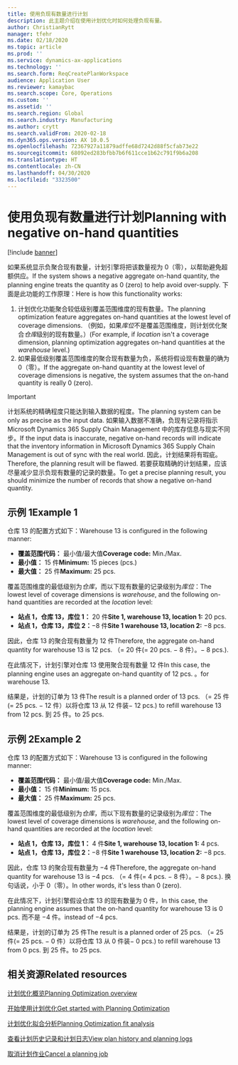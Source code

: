 ```yaml
---
title: 使用负现有数量进行计划
description: 此主题介绍在使用计划优化时如何处理负现有量。
author: ChristianRytt
manager: tfehr
ms.date: 02/18/2020
ms.topic: article
ms.prod: ''
ms.service: dynamics-ax-applications
ms.technology: ''
ms.search.form: ReqCreatePlanWorkspace
audience: Application User
ms.reviewer: kamaybac
ms.search.scope: Core, Operations
ms.custom: ''
ms.assetid: ''
ms.search.region: Global
ms.search.industry: Manufacturing
ms.author: crytt
ms.search.validFrom: 2020-02-18
ms.dyn365.ops.version: AX 10.0.5
ms.openlocfilehash: 72367927a11879adffe68d7242d88f5cfab73e22
ms.sourcegitcommit: 68092ed283bfbb7b6f611cce1b62c791f9b6a208
ms.translationtype: HT
ms.contentlocale: zh-CN
ms.lasthandoff: 04/30/2020
ms.locfileid: "3323500"
---
```

# <a name="planning-with-negative-on-hand-quantities"></a><span data-ttu-id="1862b-103">使用负现有数量进行计划</span><span class="sxs-lookup"><span data-stu-id="1862b-103">Planning with negative on-hand quantities</span></span>

[!include [banner](../../includes/banner.md)]

<span data-ttu-id="1862b-104">如果系统显示负聚合现有数量，计划引擎将把该数量视为 0（零），以帮助避免超额供应。</span><span class="sxs-lookup"><span data-stu-id="1862b-104">If the system shows a negative aggregate on-hand quantity, the planning engine treats the quantity as 0 (zero) to help avoid over-supply.</span></span> <span data-ttu-id="1862b-105">下面是此功能的工作原理：</span><span class="sxs-lookup"><span data-stu-id="1862b-105">Here is how this functionality works:</span></span>

1. <span data-ttu-id="1862b-106">计划优化功能聚合较低级别覆盖范围维度的现有数量。</span><span class="sxs-lookup"><span data-stu-id="1862b-106">The planning optimization feature aggregates on-hand quantities at the lowest level of coverage dimensions.</span></span> <span data-ttu-id="1862b-107">（例如，如果*库位*不是覆盖范围维度，则计划优化聚合*仓库*级别的现有数量。）</span><span class="sxs-lookup"><span data-stu-id="1862b-107">(For example, if *location* isn't a coverage dimension, planning optimization aggregates on-hand quantities at the *warehouse* level.)</span></span>
1. <span data-ttu-id="1862b-108">如果最低级别覆盖范围维度的聚合现有数量为负，系统将假设现有数量的确为 0（零）。</span><span class="sxs-lookup"><span data-stu-id="1862b-108">If the aggregate on-hand quantity at the lowest level of coverage dimensions is negative, the system assumes that the on-hand quantity is really 0 (zero).</span></span>

> [!IMPORTANT]
> <span data-ttu-id="1862b-109">计划系统的精确程度只能达到输入数据的程度。</span><span class="sxs-lookup"><span data-stu-id="1862b-109">The planning system can be only as precise as the input data.</span></span> <span data-ttu-id="1862b-110">如果输入数据不准确，负现有记录将指示 Microsoft Dynamics 365 Supply Chain Management 中的库存信息与现实不同步。</span><span class="sxs-lookup"><span data-stu-id="1862b-110">If the input data is inaccurate, negative on-hand records will indicate that the inventory information in Microsoft Dynamics 365 Supply Chain Management is out of sync with the real world.</span></span> <span data-ttu-id="1862b-111">因此，计划结果将有瑕疵。</span><span class="sxs-lookup"><span data-stu-id="1862b-111">Therefore, the planning result will be flawed.</span></span> <span data-ttu-id="1862b-112">若要获取精确的计划结果，应该尽量减少显示负现有数量的记录的数量。</span><span class="sxs-lookup"><span data-stu-id="1862b-112">To get a precise planning result, you should minimize the number of records that show a negative on-hand quantity.</span></span>

## <a name="example-1"></a><span data-ttu-id="1862b-113">示例 1</span><span class="sxs-lookup"><span data-stu-id="1862b-113">Example 1</span></span>

<span data-ttu-id="1862b-114">仓库 13 的配置方式如下：</span><span class="sxs-lookup"><span data-stu-id="1862b-114">Warehouse 13 is configured in the following manner:</span></span>

- <span data-ttu-id="1862b-115">**覆盖范围代码：** 最小值/最大值</span><span class="sxs-lookup"><span data-stu-id="1862b-115">**Coverage code:** Min./Max.</span></span>
- <span data-ttu-id="1862b-116">**最小值：** 15 件</span><span class="sxs-lookup"><span data-stu-id="1862b-116">**Minimum:** 15 pieces (pcs.)</span></span>
- <span data-ttu-id="1862b-117">**最大值：** 25 件</span><span class="sxs-lookup"><span data-stu-id="1862b-117">**Maximum:** 25 pcs.</span></span>

<span data-ttu-id="1862b-118">覆盖范围维度的最低级别为*仓库*，而以下现有数量的记录级别为*库位*：</span><span class="sxs-lookup"><span data-stu-id="1862b-118">The lowest level of coverage dimensions is *warehouse*, and the following on-hand quantities are recorded at the *location* level:</span></span>

- <span data-ttu-id="1862b-119">**站点 1，仓库 13，库位 1：** 20 件</span><span class="sxs-lookup"><span data-stu-id="1862b-119">**Site 1, warehouse 13, location 1:** 20 pcs.</span></span>
- <span data-ttu-id="1862b-120">**站点 1，仓库 13，库位 2：**&minus;8 件</span><span class="sxs-lookup"><span data-stu-id="1862b-120">**Site 1 warehouse 13, location 2:** &minus;8 pcs.</span></span>

<span data-ttu-id="1862b-121">因此，仓库 13 的聚合现有数量为 12 件</span><span class="sxs-lookup"><span data-stu-id="1862b-121">Therefore, the aggregate on-hand quantity for warehouse 13 is 12 pcs.</span></span> <span data-ttu-id="1862b-122">（= 20 件</span><span class="sxs-lookup"><span data-stu-id="1862b-122">(= 20 pcs.</span></span> <span data-ttu-id="1862b-123">&minus; 8 件）。</span><span class="sxs-lookup"><span data-stu-id="1862b-123">&minus; 8 pcs.).</span></span>

<span data-ttu-id="1862b-124">在此情况下，计划引擎对仓库 13 使用聚合现有数量 12 件</span><span class="sxs-lookup"><span data-stu-id="1862b-124">In this case, the planning engine uses an aggregate on-hand quantity of 12 pcs.</span></span> <span data-ttu-id="1862b-125">。</span><span class="sxs-lookup"><span data-stu-id="1862b-125">for warehouse 13.</span></span>

<span data-ttu-id="1862b-126">结果是，计划的订单为 13 件</span><span class="sxs-lookup"><span data-stu-id="1862b-126">The result is a planned order of 13 pcs.</span></span> <span data-ttu-id="1862b-127">（= 25 件</span><span class="sxs-lookup"><span data-stu-id="1862b-127">(= 25 pcs.</span></span> <span data-ttu-id="1862b-128">&minus; 12 件）以将仓库 13 从 12 件装</span><span class="sxs-lookup"><span data-stu-id="1862b-128">&minus; 12 pcs.) to refill warehouse 13 from 12 pcs.</span></span> <span data-ttu-id="1862b-129">到 25 件。</span><span class="sxs-lookup"><span data-stu-id="1862b-129">to 25 pcs.</span></span>

## <a name="example-2"></a><span data-ttu-id="1862b-130">示例 2</span><span class="sxs-lookup"><span data-stu-id="1862b-130">Example 2</span></span>

<span data-ttu-id="1862b-131">仓库 13 的配置方式如下：</span><span class="sxs-lookup"><span data-stu-id="1862b-131">Warehouse 13 is configured in the following manner:</span></span>

- <span data-ttu-id="1862b-132">**覆盖范围代码：** 最小值/最大值</span><span class="sxs-lookup"><span data-stu-id="1862b-132">**Coverage code:** Min./Max.</span></span>
- <span data-ttu-id="1862b-133">**最小值：** 15 件</span><span class="sxs-lookup"><span data-stu-id="1862b-133">**Minimum:** 15 pcs.</span></span>
- <span data-ttu-id="1862b-134">**最大值：** 25 件</span><span class="sxs-lookup"><span data-stu-id="1862b-134">**Maximum:** 25 pcs.</span></span>

<span data-ttu-id="1862b-135">覆盖范围维度的最低级别为*仓库*，而以下现有数量的记录级别为*库位*：</span><span class="sxs-lookup"><span data-stu-id="1862b-135">The lowest level of coverage dimensions is *warehouse*, and the following on-hand quantities are recorded at the *location* level:</span></span>

- <span data-ttu-id="1862b-136">**站点 1，仓库 13，库位 1：** 4 件</span><span class="sxs-lookup"><span data-stu-id="1862b-136">**Site 1, warehouse 13, location 1:** 4 pcs.</span></span>
- <span data-ttu-id="1862b-137">**站点 1，仓库 13，库位 2：**&minus;8 件</span><span class="sxs-lookup"><span data-stu-id="1862b-137">**Site 1 warehouse 13, location 2:** &minus;8 pcs.</span></span>

<span data-ttu-id="1862b-138">因此，仓库 13 的聚合现有数量为 &minus;4 件</span><span class="sxs-lookup"><span data-stu-id="1862b-138">Therefore, the aggregate on-hand quantity for warehouse 13 is &minus;4 pcs.</span></span> <span data-ttu-id="1862b-139">（= 4 件</span><span class="sxs-lookup"><span data-stu-id="1862b-139">(= 4 pcs.</span></span> <span data-ttu-id="1862b-140">&minus; 8 件）。</span><span class="sxs-lookup"><span data-stu-id="1862b-140">&minus; 8 pcs.).</span></span> <span data-ttu-id="1862b-141">换句话说，小于 0（零）。</span><span class="sxs-lookup"><span data-stu-id="1862b-141">In other words, it's less than 0 (zero).</span></span>

<span data-ttu-id="1862b-142">在此情况下，计划引擎假设仓库 13 的现有数量为 0 件，</span><span class="sxs-lookup"><span data-stu-id="1862b-142">In this case, the planning engine assumes that the on-hand quantity for warehouse 13 is 0 pcs.</span></span> <span data-ttu-id="1862b-143">而不是 &minus;4 件。</span><span class="sxs-lookup"><span data-stu-id="1862b-143">instead of &minus;4 pcs.</span></span>

<span data-ttu-id="1862b-144">结果是，计划的订单为 25 件</span><span class="sxs-lookup"><span data-stu-id="1862b-144">The result is a planned order of 25 pcs.</span></span> <span data-ttu-id="1862b-145">（= 25 件</span><span class="sxs-lookup"><span data-stu-id="1862b-145">(= 25 pcs.</span></span> <span data-ttu-id="1862b-146">&minus; 0 件）以将仓库 13 从 0 件装</span><span class="sxs-lookup"><span data-stu-id="1862b-146">&minus; 0 pcs.) to refill warehouse 13 from 0 pcs.</span></span> <span data-ttu-id="1862b-147">到 25 件。</span><span class="sxs-lookup"><span data-stu-id="1862b-147">to 25 pcs.</span></span>

## <a name="related-resources"></a><span data-ttu-id="1862b-148">相关资源</span><span class="sxs-lookup"><span data-stu-id="1862b-148">Related resources</span></span>

[<span data-ttu-id="1862b-149">计划优化概览</span><span class="sxs-lookup"><span data-stu-id="1862b-149">Planning Optimization overview</span></span>](planning-optimization-overview.md)

[<span data-ttu-id="1862b-150">开始使用计划优化</span><span class="sxs-lookup"><span data-stu-id="1862b-150">Get started with Planning Optimization</span></span>](get-started.md)

[<span data-ttu-id="1862b-151">计划优化拟合分析</span><span class="sxs-lookup"><span data-stu-id="1862b-151">Planning Optimization fit analysis</span></span>](planning-optimization-fit-analysis.md)

[<span data-ttu-id="1862b-152">查看计划历史记录和计划日志</span><span class="sxs-lookup"><span data-stu-id="1862b-152">View plan history and planning logs</span></span>](plan-history-logs.md)

[<span data-ttu-id="1862b-153">取消计划作业</span><span class="sxs-lookup"><span data-stu-id="1862b-153">Cancel a planning job</span></span>](cancel-planning-job.md)
